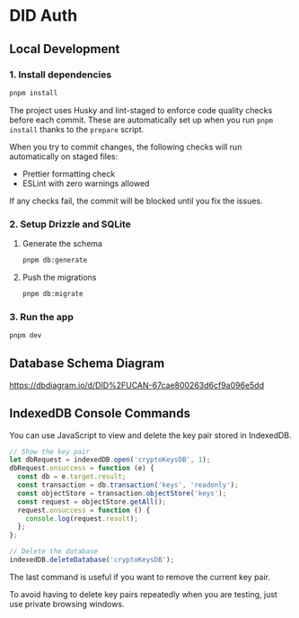 # DID Auth

## Local Development

### 1. Install dependencies

```bash
pnpm install
```

The project uses Husky and lint-staged to enforce code quality checks before each commit. These are automatically set up when you run `pnpm install` thanks to the `prepare` script.

When you try to commit changes, the following checks will run automatically on staged files:

- Prettier formatting check
- ESLint with zero warnings allowed

If any checks fail, the commit will be blocked until you fix the issues.

### 2. Setup Drizzle and SQLite

1. Generate the schema

   ```bash
   pnpm db:generate
   ```

2. Push the migrations

   ```bash
   pnpm db:migrate
   ```

### 3. Run the app

```bash
pnpm dev
```

## Database Schema Diagram

<https://dbdiagram.io/d/DID%2FUCAN-67cae800263d6cf9a096e5dd>

## IndexedDB Console Commands

You can use JavaScript to view and delete the key pair stored in IndexedDB.

```javascript
// Show the key pair
let dbRequest = indexedDB.open('cryptoKeysDB', 1);
dbRequest.onsuccess = function (e) {
  const db = e.target.result;
  const transaction = db.transaction('keys', 'readonly');
  const objectStore = transaction.objectStore('keys');
  const request = objectStore.getAll();
  request.onsuccess = function () {
    console.log(request.result);
  };
};

// Delete the database
indexedDB.deleteDatabase('cryptoKeysDB');
```

The last command is useful if you want to remove the current key pair.

To avoid having to delete key pairs repeatedly when you are testing, just use private browsing windows.

